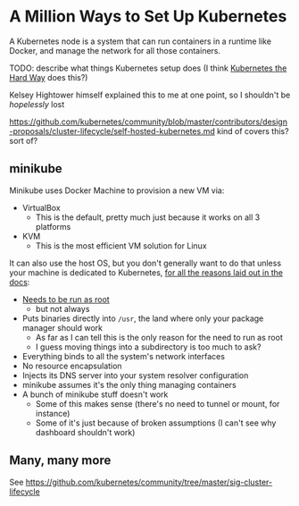 # A Million Ways to Set Up Kubernetes

A Kubernetes node is a system that can run containers in a runtime like Docker, and manage the network for all those containers.

TODO: describe what things Kubernetes setup does (I think [Kubernetes the Hard Way][] does this?)

[Kubernetes the Hard Way]: https://github.com/kelseyhightower/kubernetes-the-hard-way

Kelsey Hightower himself explained this to me at one point, so I shouldn't be *hopelessly* lost

https://github.com/kubernetes/community/blob/master/contributors/design-proposals/cluster-lifecycle/self-hosted-kubernetes.md kind of covers this? sort of?

## minikube

Minikube uses Docker Machine to provision a new VM via:

- VirtualBox
  - This is the default, pretty much just because it works on all 3 platforms
- KVM
  - This is the most efficient VM solution for Linux


It can also use the host OS, but you don't generally want to do that unless your machine is dedicated to Kubernetes, [for all the reasons laid out in the docs](https://github.com/kubernetes/minikube/blob/master/docs/vmdriver-none.md#can-the-none-driver-be-used-outside-of-a-vm):

- [Needs to be run as root](https://github.com/kubernetes/minikube/issues/3760)
  - but not always
- Puts binaries directly into `/usr`, the land where only your package manager should work
  - As far as I can tell this is the only reason for the need to run as root
  - I guess moving things into a subdirectory is too much to ask?
- Everything binds to all the system's network interfaces
- No resource encapsulation
- Injects its DNS server into your system resolver configuration
- minikube assumes it's the only thing managing containers
- A bunch of minikube stuff doesn't work
  - Some of this makes sense (there's no need to tunnel or mount, for instance)
  - Some of it's just because of broken assumptions (I can't see why dashboard shouldn't work)

## Many, many more

See https://github.com/kubernetes/community/tree/master/sig-cluster-lifecycle
